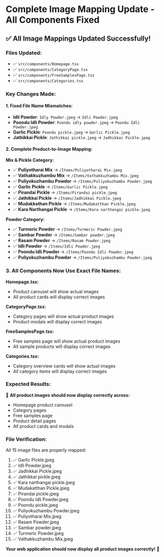 # Complete Image Mapping Update - All Components Fixed

## ✅ **All Image Mappings Updated Successfully!**

### **Files Updated:**
- ✅ `src/components/Homepage.tsx`
- ✅ `src/components/CategoryPage.tsx` 
- ✅ `src/components/FreeSamplesPage.tsx`
- ✅ `src/components/Categories.tsx`

### **Key Changes Made:**

#### **1. Fixed File Name Mismatches:**
- **Idli Powder**: `Idly Powder.jpeg` → `Idli Powder.jpeg`
- **Poondu Idli Powder**: `Poondu idly powder.jpeg` → `Poondu Idli Powder.jpeg`
- **Garlic Pickle**: `Poondu pickle.jpeg` → `Garlic Pickle.jpeg`
- **Jathikkai Pickle**: `Jathikkai pickle.jpeg` → `Jadhikkai Pickle.jpeg`

#### **2. Complete Product-to-Image Mapping:**

**Mix & Pickle Category:**
- ✅ **Puliyotharai Mix** → `/Items/Puliyotharai Mix.jpeg`
- ✅ **Vathakkuzhambu Mix** → `/Items/Vathakkuzhambu Mix.jpeg`
- ✅ **Puliyokuzhambu Powder** → `/Items/Puliyokuzhambu Powder.jpeg`
- ✅ **Garlic Pickle** → `/Items/Garlic Pickle.jpeg`
- ✅ **Pirandai Pickle** → `/Items/Pirandai pickle.jpeg`
- ✅ **Jathikkai Pickle** → `/Items/Jadhikkai Pickle.jpeg`
- ✅ **Mudakkathan Pickle** → `/Items/Mudakatthan Pickle.jpeg`
- ✅ **Kara Narthangai Pickle** → `/Items/Kara narthangai pickle.jpeg`

**Powder Category:**
- ✅ **Turmeric Powder** → `/Items/Turmeric Powder.jpeg`
- ✅ **Sambar Powder** → `/Items/Sambar powder.jpeg`
- ✅ **Rasam Powder** → `/Items/Rasam Powder.jpeg`
- ✅ **Idli Powder** → `/Items/Idli Powder.jpeg`
- ✅ **Poondu Idli Powder** → `/Items/Poondu Idli Powder.jpeg`
- ✅ **Puliyokuzhambu Powder** → `/Items/Puliyokuzhambu Powder.jpeg`

### **3. All Components Now Use Exact File Names:**

**Homepage.tsx:**
- Product carousel will show actual images
- All product cards will display correct images

**CategoryPage.tsx:**
- Category pages will show actual product images
- Product modals will display correct images

**FreeSamplesPage.tsx:**
- Free samples page will show actual product images
- All sample products will display correct images

**Categories.tsx:**
- Category overview cards will show actual images
- All category items will display correct images

### **Expected Results:**
🎉 **All product images should now display correctly across:**
- Homepage product carousel
- Category pages
- Free samples page
- Product detail pages
- All product cards and modals

### **File Verification:**
All 15 image files are properly mapped:
1. ✅ Garlic Pickle.jpeg
2. ✅ Idli Powder.jpeg
3. ✅ Jadhikkai Pickle.jpeg
4. ✅ Jathikkai pickle.jpeg
5. ✅ Kara narthangai pickle.jpeg
6. ✅ Mudakatthan Pickle.jpeg
7. ✅ Pirandai pickle.jpeg
8. ✅ Poondu Idli Powder.jpeg
9. ✅ Poondu pickle.jpeg
10. ✅ Puliyokuzhambu Powder.jpeg
11. ✅ Puliyotharai Mix.jpeg
12. ✅ Rasam Powder.jpeg
13. ✅ Sambar powder.jpeg
14. ✅ Turmeric Powder.jpeg
15. ✅ Vathakkuzhambu Mix.jpeg

**Your web application should now display all product images correctly!** 🚀
